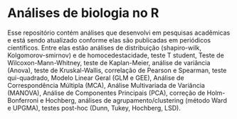 # Análises de biologia no R

Esse repositório contém análises que desenvolvi em pesquisas acadêmicas e está sendo atualizado conforme elas são publicadas em periódicos científicos. Entre elas estão análises de distribuição (shapiro-wilk, Kolgomorov-smirnov) e de homocedestacidade, teste T student, Teste de Wilcoxon-Mann-Whitney, teste de Kaplan-Meier, análise de variância (Anova), teste de Kruskal-Wallis, correlação de Pearson e Spearman, teste qui-quadrado, Modelo Linear Geral (GLM e GEE), Análise de Correspondência Múltipla (MCA), Análise Multivariada de Variância (MANOVA), Análise de Componentes Principais (PCA), correção de Holm-Bonferroni e Hochberg, análises de agrupamento/clustering (método Ward e UPGMA), testes post-hoc (Dunn, Tukey, Hochberg, LSD).

